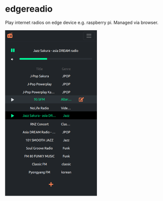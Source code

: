 # edgereadio
Play internet radios on edge device e.g. raspberry pi. Managed via browser.
<br />
<br />
<img src="https://github.com/ZZ76/edgereadio/blob/main/Screenshot.png" width="300">
<br />

